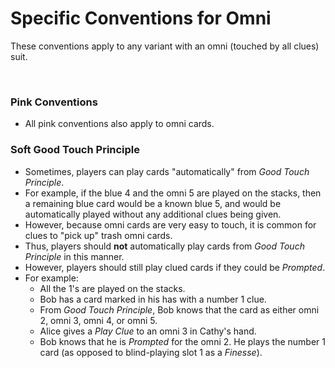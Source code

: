 # Specific Conventions for Omni

These conventions apply to any variant with an omni (touched by all clues) suit.

<br />

### Pink Conventions

- All pink conventions also apply to omni cards.

### Soft Good Touch Principle

- Sometimes, players can play cards "automatically" from *Good Touch Principle*.
- For example, if the blue 4 and the omni 5 are played on the stacks, then a remaining blue card would be a known blue 5, and would be automatically played without any additional clues being given.
- However, because omni cards are very easy to touch, it is common for clues to "pick up" trash omni cards.
- Thus, players should **not** automatically play cards from *Good Touch Principle* in this manner.
- However, players should still play clued cards if they could be *Prompted*.
- For example:
  - All the 1's are played on the stacks.
  - Bob has a card marked in his has with a number 1 clue.
  - From *Good Touch Principle*, Bob knows that the card as either omni 2, omni 3, omni 4, or omni 5.
  - Alice gives a *Play Clue* to an omni 3 in Cathy's hand.
  - Bob knows that he is *Prompted* for the omni 2. He plays the number 1 card (as opposed to blind-playing slot 1 as a *Finesse*).
